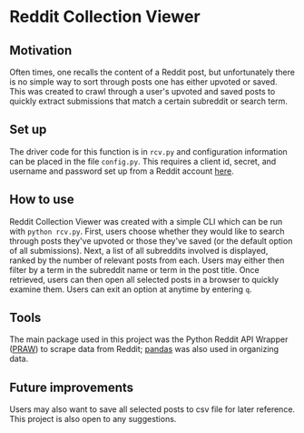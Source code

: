 # Reddit Collection Viewer

## Motivation
Often times, one recalls the content of a Reddit post, but unfortunately there is no simple way to sort through posts one has either upvoted or saved. This was created to crawl through a user's upvoted and saved posts to quickly extract submissions that match a certain subreddit or search term.

## Set up
The driver code for this function is in `rcv.py` and configuration information can be placed in the file `config.py`. This requires a client id, secret, and username and password set up from a Reddit account [here].

## How to use
Reddit Collection Viewer was created with a simple CLI which can be run with `python rcv.py`. First, users choose whether they would like to search through posts they've upvoted or those they've saved (or the default option of all submissions). Next, a list of all subreddits involved is displayed, ranked by the number of relevant posts from each. Users may either then filter by a term in the subreddit name or term in the post title. Once retrieved, users can then open all selected posts in a browser to quickly examine them. Users can exit an option at anytime by entering `q`.

## Tools
The main package used in this project was the Python Reddit API Wrapper ([PRAW]) to scrape data from Reddit; [pandas] was also used in organizing data.

## Future improvements
Users may also want to save all selected posts to csv file for later reference. This project is also open to any suggestions.


[//]: # (add hyperlinks)

   [here]: <https://www.reddit.com/prefs/apps>
   [PRAW]: <https://praw.readthedocs.io/en/latest/>
   [pandas]: <https://pandas.pydata.org/>